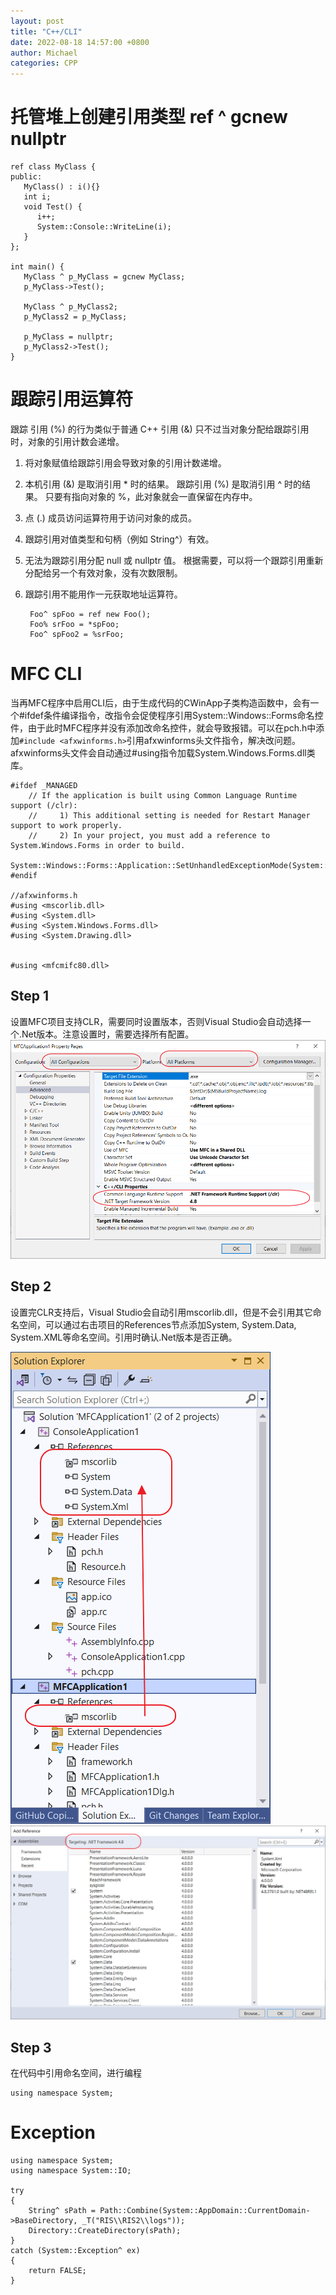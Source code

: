 ```yaml
---
layout: post
title: "C++/CLI"
date: 2022-08-18 14:57:00 +0800
author: Michael
categories: CPP
---
```


# 托管堆上创建引用类型 ref ^ gcnew nullptr

	ref class MyClass {
	public:
	   MyClass() : i(){}
	   int i;
	   void Test() {
	      i++;
	      System::Console::WriteLine(i);
	   }
	};

	int main() {
	   MyClass ^ p_MyClass = gcnew MyClass;
	   p_MyClass->Test();
	
	   MyClass ^ p_MyClass2;
	   p_MyClass2 = p_MyClass;
	
	   p_MyClass = nullptr;
	   p_MyClass2->Test();
	}

# 跟踪引用运算符
跟踪 引用 (%) 的行为类似于普通 C++ 引用 (&) 只不过当对象分配给跟踪引用时，对象的引用计数会递增。

1. 将对象赋值给跟踪引用会导致对象的引用计数递增。
1. 本机引用 (&) 是取消引用 * 时的结果。 跟踪引用 (%) 是取消引用 ^ 时的结果。 只要有指向对象的 %，此对象就会一直保留在内存中。
1. 点 (.) 成员访问运算符用于访问对象的成员。
1. 跟踪引用对值类型和句柄（例如 String^）有效。
1. 无法为跟踪引用分配 null 或 nullptr 值。 根据需要，可以将一个跟踪引用重新分配给另一个有效对象，没有次数限制。
1. 跟踪引用不能用作一元获取地址运算符。

		Foo^ spFoo = ref new Foo();
		Foo% srFoo = *spFoo;
		Foo^ spFoo2 = %srFoo;

# MFC CLI
当再MFC程序中启用CLI后，由于生成代码的CWinApp子类构造函数中，会有一个#ifdef条件编译指令，改指令会促使程序引用System::Windows::Forms命名控件，由于此时MFC程序并没有添加改命名控件，就会导致报错。可以在pch.h中添加`#include <afxwinforms.h>`引用afxwinforms头文件指令，解决改问题。afxwinforms头文件会自动通过#using指令加载System.Windows.Forms.dll类库。

	#ifdef _MANAGED
		// If the application is built using Common Language Runtime support (/clr):
		//     1) This additional setting is needed for Restart Manager support to work properly.
		//     2) In your project, you must add a reference to System.Windows.Forms in order to build.
		System::Windows::Forms::Application::SetUnhandledExceptionMode(System::Windows::Forms::UnhandledExceptionMode::ThrowException);
	#endif

	//afxwinforms.h
	#using <mscorlib.dll>
	#using <System.dll>
	#using <System.Windows.Forms.dll>
	#using <System.Drawing.dll>
	
	
	#using <mfcmifc80.dll>

## Step 1
设置MFC项目支持CLR，需要同时设置版本，否则Visual Studio会自动选择一个.Net版本。注意设置时，需要选择所有配置。
![日志文件夹](/assets/cpp/CPPCLRSupport.png)  

## Step 2
设置完CLR支持后，Visual Studio会自动引用mscorlib.dll，但是不会引用其它命名空间，可以通过右击项目的References节点添加System, System.Data, System.XML等命名空间。引用时确认.Net版本是否正确。

![日志文件夹](/assets/cpp/CPPmscorlib.png)  
![日志文件夹](/assets/cpp/AddReferenceSystem.png)  

## Step 3
在代码中引用命名空间，进行编程

	using namespace System;

# Exception
	using namespace System;
	using namespace System::IO;

	try
	{
		String^ sPath = Path::Combine(System::AppDomain::CurrentDomain->BaseDirectory, _T("RIS\\RIS2\\logs"));
		Directory::CreateDirectory(sPath);
	}
	catch (System::Exception^ ex)
	{
		return FALSE;
	}